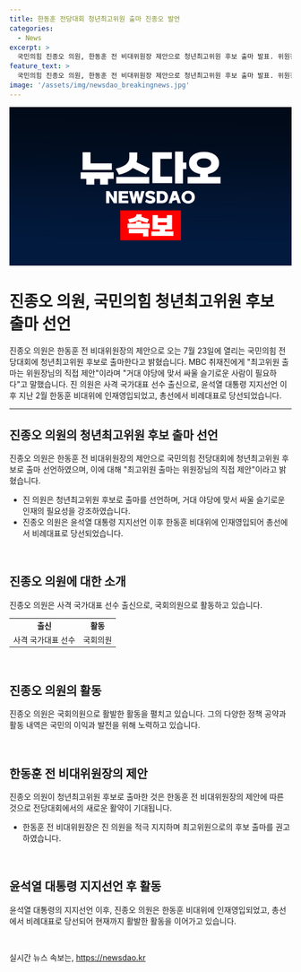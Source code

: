 ```yaml
---
title: 한동훈 전당대회 청년최고위원 출마 진종오 발언
categories:
  - News
excerpt: >
  국민의힘 진종오 의원, 한동훈 전 비대위원장 제안으로 청년최고위원 후보 출마 발표. 위원장의 직접 제안, 거대 야당에 맞서 싸울 필요 MBC 취재진과 인터뷰에서 밝혀. 윤석열 대통령 지지선언 후 한동훈 비대위에 합류해 총선에서 당선됐던 사격 국가대표 출신.
feature_text: >
  국민의힘 진종오 의원, 한동훈 전 비대위원장 제안으로 청년최고위원 후보 출마 발표. 위원장의 직접 제안, 거대 야당에 맞서 싸울 필요 MBC 취재진과 인터뷰에서 밝혀. 윤석열 대통령 지지선언 후 한동훈 비대위에 합류해 총선에서 당선됐던 사격 국가대표 출신.
image: '/assets/img/newsdao_breakingnews.jpg'
---
```


<p><img src="/assets/img/newsdao_breakingnews.jpg" alt="pcversion 속보" /></p>

<h1>진종오 의원, 국민의힘 청년최고위원 후보 출마 선언</h1>

<p data-ke-size="size16">진종오 의원은 한동훈 전 비대위원장의 제안으로 오는 7월 23일에 열리는 국민의힘 전당대회에 청년최고위원 후보로 출마한다고 밝혔습니다. MBC 취재진에게 "최고위원 출마는 위원장님의 직접 제안"이라며 "거대 야당에 맞서 싸울 슬기로운 사람이 필요하다"고 말했습니다. 진 의원은 사격 국가대표 선수 출신으로, 윤석열 대통령 지지선언 이후 지난 2월 한동훈 비대위에 인재영입되었고, 총선에서 비례대표로 당선되었습니다.</p>

<hr>

<h2 data-ke-size="size26">진종오 의원의 청년최고위원 후보 출마 선언</h2>

<p data-ke-size="size16">진종오 의원은 한동훈 전 비대위원장의 제안으로 국민의힘 전당대회에 청년최고위원 후보로 출마 선언하였으며, 이에 대해 "최고위원 출마는 위원장님의 직접 제안"이라고 밝혔습니다.</p>

<ul>
    <li>진 의원은 청년최고위원 후보로 출마를 선언하며, 거대 야당에 맞서 싸울 슬기로운 인재의 필요성을 강조하였습니다.</li>
    <li>진종오 의원은 윤석열 대통령 지지선언 이후 한동훈 비대위에 인재영입되어 총선에서 비례대표로 당선되었습니다.</li>
</ul>

<p data-ke-size="size16">&nbsp;</p>

<h2 data-ke-size="size26">진종오 의원에 대한 소개</h2>

<p data-ke-size="size16">진종오 의원은 사격 국가대표 선수 출신으로, 국회의원으로 활동하고 있습니다.</p>

<table>
<tbody>
<tr>
<td style="text-align: center; height: 17px;"><b>출신</b></td>
<td style="text-align: center; height: 17px;"><b>활동</b></td>
</tr>
<tr>
<td style="text-align: center; height: 17px;">사격 국가대표 선수</td>
<td style="text-align: center; height: 17px;">국회의원</td>
</tr>
</tbody>
</table>

<p data-ke-size="size16">&nbsp;</p>

<h2 data-ke-size="size26">진종오 의원의 활동</h2>

<p data-ke-size="size16">진종오 의원은 국회의원으로 활발한 활동을 펼치고 있습니다. 그의 다양한 정책 공약과 활동 내역은 국민의 이익과 발전을 위해 노력하고 있습니다.</p>

<p data-ke-size="size16">&nbsp;</p>

<h2 data-ke-size="size26">한동훈 전 비대위원장의 제안</h2>

<p data-ke-size="size16">진종오 의원이 청년최고위원 후보로 출마한 것은 한동훈 전 비대위원장의 제안에 따른 것으로 전당대회에서의 새로운 활약이 기대됩니다.</p>

<ul>
    <li>한동훈 전 비대위원장은 진 의원을 적극 지지하며 최고위원으로의 후보 출마를 권고하였습니다.</li>
</ul>

<p data-ke-size="size16">&nbsp;</p>

<h2 data-ke-size="size26">윤석열 대통령 지지선언 후 활동</h2>

<p data-ke-size="size16">윤석열 대통령의 지지선언 이후, 진종오 의원은 한동훈 비대위에 인재영입되었고, 총선에서 비례대표로 당선되어 현재까지 활발한 활동을 이어가고 있습니다.</p>

<p data-ke-size="size16">&nbsp;</p>
실시간 뉴스 속보는, <a href="https://newsdao.kr" rel="dofollow">https://newsdao.kr</a>


